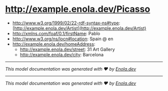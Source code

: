 # http://example.enola.dev/Picasso

* http://www.w3.org/1999/02/22-rdf-syntax-ns#type: [http://example.enola.dev/Artist](http://example.enola.dev/Artist)
* http://xmlns.com/foaf/0.1/firstName: Pablo
* http://www.w3.org/ns/locn#location: Spain @ en
* http://example.enola.dev/homeAddress:
    * http://example.enola.dev/street: 31 Art Gallery
    * http://example.enola.dev/city: Barcelona

---
_This model documentation was generated with ❤️ by [Enola.dev](https://www.enola.dev)_


---
_This model documentation was generated with ❤️ by [Enola.dev](https://www.enola.dev)_
